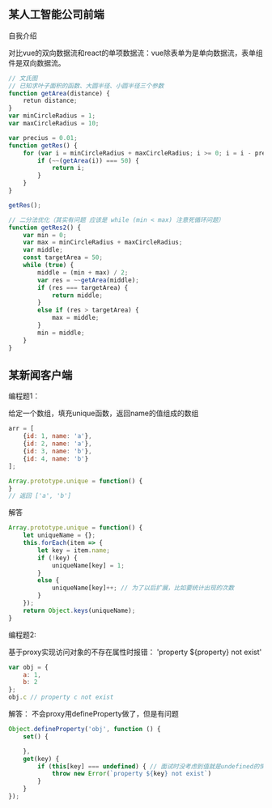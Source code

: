 ## 某人工智能公司前端

自我介绍

对比vue的双向数据流和react的单项数据流：vue除表单为是单向数据流，表单组件是双向数据流。

```js
// 文氏图
// 已知求叶子面积的函数、大圆半径、小圆半径三个参数
function getArea(distance) {
    retun distance;
}
var minCircleRadius = 1;
var maxCircleRadius = 10;

var precius = 0.01;
function getRes() {
    for (var i = minCircleRadius + maxCircleRadius; i >= 0; i = i - precius) {
        if (~~(getArea(i)) === 50) {
            return i;
        }
    }
}

getRes();

// 二分法优化（其实有问题 应该是 while (min < max) 注意死循环问题）
function getRes2() {
    var min = 0;
    var max = minCircleRadius + maxCircleRadius;
    var middle;
    const targetArea = 50;
    while (true) {
        middle = (min + max) / 2;
        var res = ~~getArea(middle);
        if (res === targetArea) {
            return middle;
        }
        else if (res > targetArea) {
            max = middle;
        }
        min = middle;
    }
}
```

## 某新闻客户端

编程题1：

给定一个数组，填充unique函数，返回name的值组成的数组

```js
arr = [
    {id: 1, name: 'a'},
    {id: 2, name: 'a'},
    {id: 3, name: 'b'},
    {id: 4, name: 'b'}
];

Array.prototype.unique = function() {
}
// 返回 ['a', 'b']
```

解答

```js
Array.prototype.unique = function() {
    let uniqueName = {};
    this.forEach(item => {
        let key = item.name;
        if (!key) {
            uniqueName[key] = 1;
        }
        else {
            uniqueName[key]++; // 为了以后扩展，比如要统计出现的次数
        }
    });
    return Object.keys(uniqueName);
}
```

编程题2:

基于proxy实现访问对象的不存在属性时报错： 'property ${property} not exist'

```js
var obj = {
    a: 1,
    b: 2
};
obj.c // property c not exist
```

解答： 不会proxy用defineProperty做了，但是有问题

```js
Object.defineProperty('obj', function () {
    set() {

    },
    get(key) {
        if (this[key] === undefined) { // 面试时没考虑到值就是undefined的情况
            throw new Error(`property ${key} not exist`)
        }
    }
});
```